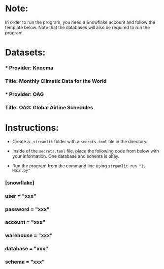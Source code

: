 # Note: 

In order to run the program, you need a Snowflake account and follow the
template below. Note that the databases will also be required to run the
program.

# Datasets:

### * Provider: Knoema
### Title: Monthly Climatic Data for the World

### * Provider: OAG
### Title: OAG: Global Airline Schedules

# Instructions:

* Create a `.streamlit` folder with a `secrets.toml` file in the directory. 

* Inside of the `secrets.toml` file, place the following code from below with your information.
One database and schema is okay.

* Run the program from the command line using `streamlit run "I. Main.py"`

### [snowflake] 

### user = "xxx" 

### password = "xxx" 

### account = "xxx"

### warehouse = "xxx" 

### database = "xxx" 

### schema = "xxx" 